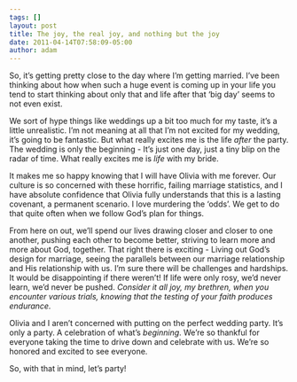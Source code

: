 ```yaml
---
tags: []
layout: post
title: The joy, the real joy, and nothing but the joy
date: 2011-04-14T07:58:09-05:00
author: adam
---
```


So, it’s getting pretty close to the day where I’m getting married. I’ve been thinking about how when such a huge event is coming up in your life you tend to start thinking about only that and life after that ‘big day’ seems to not even exist.

We sort of hype things like weddings up a bit too much for my taste, it’s a little unrealistic. I’m not meaning at all that I’m not excited for my wedding, it’s going to be fantastic. But what really excites me is the life *after* the party. The wedding is only the beginning - It’s just one day, just a tiny blip on the radar of time. What really excites me is _life_ with my bride.

It makes me so happy knowing that I will have Olivia with me forever. Our culture is so concerned with these horrific, failing marriage statistics, and I have absolute confidence that Olivia fully understands that this is a lasting covenant, a permanent scenario. I love murdering the ‘odds’. We get to do that quite often when we follow God’s plan for things.

From here on out, we’ll spend our lives drawing closer and closer to one another, pushing each other to become better, striving to learn more and more about God, together. That right there is exciting - Living out God’s design for marriage, seeing the parallels between our marriage relationship and His relationship with us. I’m sure there will be challenges and hardships. It would be disappointing if there weren’t! If life were only rosy, we’d never learn, we’d never be pushed. _Consider it all joy, my brethren, when you encounter various trials, knowing that the testing of your faith produces endurance._

Olivia and I aren’t concerned with putting on the perfect wedding party. It’s only a party. A celebration of what’s _beginning_. We’re so thankful for everyone taking the time to drive down and celebrate with us. We’re so honored and excited to see everyone.

So, with that in mind, let’s party!
